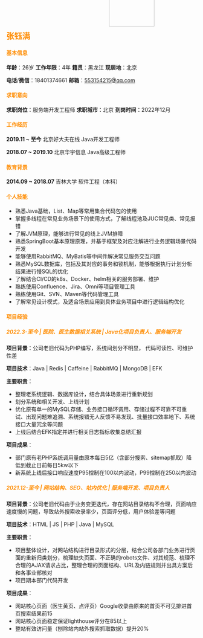<h2 style="color:darkorange;border-bottom:none!important">张钰满</h2>

<img css="#write {max-width: 700px !important; margin-left: 0 !important;} .git-hub-link,.footer {display:none}" style="position: absolute;width: 120px;top: -50px;left: 500px;" src="http://leanlee.top/resume/images/resume/zhangyuman.jpeg">

#### <span style="color:darkorange">基本信息</span>

**年龄**：26岁    **工作年限**：4年    **籍贯**：黑龙江    **现居地**：北京

**电话**/**微信**：18401374661		  **邮箱**：553154215@qq.com

#### <span style="color:darkorange">求职意向</span>

**求职岗位**：服务端开发工程师			**求职城市**：北京					**到岗时间**：2022年12月

#### <span style="color:darkorange">工作经历</span>

**2019.11 ~ 至今**								北京好大夫在线					Java开发工程师

**2018.07 ~ 2019.10**							北京华宇信息						Java高级工程师

#### <span style="color:darkorange">教育背景</span>

**2014.09 ~ 2018.07**							吉林大学								软件工程（本科）

#### <span style="color:darkorange">个人技能</span>

- 熟悉Java基础，List、Map等常用集合代码包的使用
- 掌握多线程在常见业务场景下的使用方式，了解线程池及JUC常见类、常见报错
- 了解JVM原理，能够进行常见的线上JVM排障
- 熟悉SpringBoot基本原理原理，并基于框架及对应注解进行业务逻辑场景代码开发
- 能够使用RabbitMQ、MyBatis等中间件解决常见服务交互问题
- 熟悉MySQL数据库，包括及其对应的事务和锁机制，能够根据执行计划分析结果进行慢SQL的优化
- 了解结合CI/CD的k8s、Docker、helm相关的服务部署、维护
- 熟练使用Confluence、Jira、Omni等项目管理工具
- 熟练使用Git、SVN、Maven等代码管理工具
- 了解常见设计模式，及适合场景应用到具体业务项目中进行逻辑结构优化

#### <span style="color:darkorange">项目经验</span>

##### <span style="color:darkorange">2022.3-至今 | 医院、医生数据相关系统 | Java化项目负责人、服务端开发</span>

**项目背景**：公司老旧代码为PHP编写，系统间划分不明显， 代码可读性、可维护性差

**项目技术**：Java | Redis | Caffeine | RabbitMQ | MongoDB | EFK

**主要职责**：

- 整理老系统逻辑、数据库设计，结合具体场景进行重新规划
- 划分系统和相关开发、上线计划
- 优化原有单一的MySQL存储、业务接口循环调用、存储过程不可靠不可重试、出现问题难追溯、系统报错无人反馈不易发现、批量接口效率地下、系统接口大量冗余等问题
- 上线后结合EFK指定并进行相关日志指标收集总结汇报

**项目成果**：

- 部门原有老PHP系统调用量由原本每日5亿（含部分搜索、sitemap抓取）降低到截止日前每日5kw以下
- 新系统上线后接口响应速度P95控制在100以内波动，P99控制在250以内波动

##### <span style="color:darkorange">2021.12-至今 | 网站结构、SEO、站内优化 | 服务端开发、项目负责人</span>

**项目背景**：公司老旧代码由于业务变更迭代，存在网站目录结构不合理，页面响应速度慢的问题，导致站外搜索收录率少，页面评分低，用户体验差等问题

**项目技术**：HTML | JS | PHP | Java | MySQL

**主要职责**：

- 项目整体设计，对网站结构进行目录形式的分层，结合公司各部门业务进行页面的重新归类划分，梳理缺失页面、不正确的robots文件、对其规范、梳理不合理的AJAX请求占比，整理合理的页面结构、URL及内链规则并出具方案后和各事业部核对
- 项目期本部门代码开发

**项目成果**：

- 网站核心页面（医生黄页、点评页）Google收录由原来的首页不可见排进首页搜索结果前15
- 网站核心页面稳定保证lighthouse评分在85以上
- 整站有效访问量（刨除站内站外搜索抓取数据）提升20%